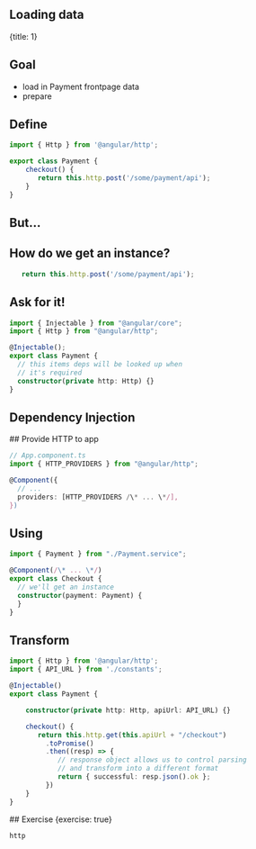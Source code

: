 ## Loading data
{title: 1}

## Goal

- load in Payment frontpage data
- prepare


## Define

```typescript
import { Http } from '@angular/http';

export class Payment {
    checkout() {
       return this.http.post('/some/payment/api');
    }
}
```

## But...

## How do we get an instance?

```typescript
   return this.http.post('/some/payment/api');
```

## Ask for it!

```typescript
import { Injectable } from "@angular/core";
import { Http } from "@angular/http";

@Injectable();
export class Payment {
  // this items deps will be looked up when
  // it's required
  constructor(private http: Http) {}
}
```

## Dependency Injection

## Provide HTTP to app

```typescript
// App.component.ts
import { HTTP_PROVIDERS } from "@angular/http";

@Component({
  // ...
  providers: [HTTP_PROVIDERS /\* ... \*/],
})
```

## Using

```typescript
import { Payment } from "./Payment.service";

@Component(/\* ... \*/)
export class Checkout {
  // we'll get an instance
  constructor(payment: Payment) {
  }
}
```

## Transform

```typescript
import { Http } from '@angular/http';
import { API_URL } from './constants';

@Injectable()
export class Payment {

    constructor(private http: Http, apiUrl: API_URL) {}

    checkout() {
       return this.http.get(this.apiUrl + "/checkout")
         .toPromise()
         .then((resp) => {
            // response object allows us to control parsing
            // and transform into a different format
            return { successful: resp.json().ok };
         })
    }
}
```

## Exercise
{exercise: true}

    http
